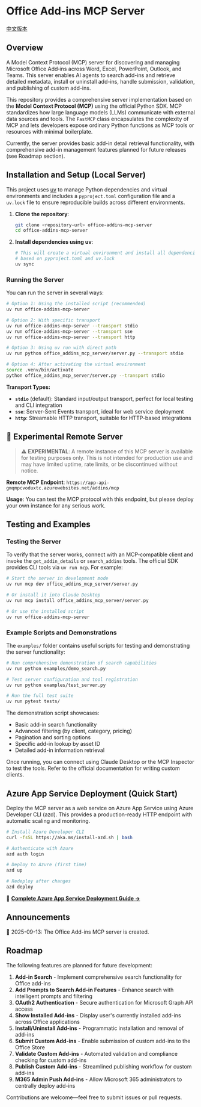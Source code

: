 # Office Add‑ins MCP Server
[中文版本](./README_zh_tw.md)

## Overview

A Model Context Protocol (MCP) server for discovering and managing Microsoft Office Add‑ins across Word, Excel, PowerPoint, Outlook, and Teams. This server enables AI agents to search add-ins and retrieve detailed metadata, install or uninstall add-ins, handle submission, validation, and publishing of custom add-ins.

This repository provides a comprehensive server implementation based on the
**Model Context Protocol (MCP)** using the official Python SDK. MCP
standardizes how large language models (LLMs) communicate with external data
sources and tools.  The `FastMCP` class encapsulates the complexity of MCP
and lets developers expose ordinary Python functions as MCP tools or
resources with minimal boilerplate.

Currently, the server provides basic add-in detail retrieval functionality, with comprehensive add-in management features planned for future releases (see Roadmap section).

## Installation and Setup (Local Server)

This project uses [uv](https://docs.astral.sh/uv/) to manage Python dependencies and virtual environments and includes a `pyproject.toml` configuration file and a `uv.lock` file to ensure reproducible builds across different environments.

<!-- ### Prerequisites

First, install uv if you haven't already:

```bash
# Install uv (cross-platform)
curl -LsSf https://astral.sh/uv/install.sh | sh

# Or on macOS with Homebrew
brew install uv

# Or on Windows with PowerShell
powershell -ExecutionPolicy ByPass -c "irm https://astral.sh/uv/install.ps1 | iex"
``` -->

<!-- ### Project Setup -->

1. **Clone the repository**:

   ```bash
   git clone <repository-url> office-addins-mcp-server
   cd office-addins-mcp-server
   ```

2. **Install dependencies using uv**:

   ```bash
   # This will create a virtual environment and install all dependencies
   # based on pyproject.toml and uv.lock
   uv sync
   ```
<!-- 
3. **Activate the virtual environment** (optional):

   ```bash
   # Activate the virtual environment manually
   source .venv/bin/activate  # Linux/macOS
   # or
   .venv\Scripts\activate     # Windows
   ```

   Alternatively, you can use `uv run` to execute commands in the virtual environment without activating it. -->

### Running the Server

You can run the server in several ways:

```bash
# Option 1: Using the installed script (recommended)
uv run office-addins-mcp-server

# Option 2: With specific transport
uv run office-addins-mcp-server --transport stdio
uv run office-addins-mcp-server --transport sse
uv run office-addins-mcp-server --transport http

# Option 3: Using uv run with direct path
uv run python office_addins_mcp_server/server.py --transport stdio

# Option 4: After activating the virtual environment
source .venv/bin/activate
python office_addins_mcp_server/server.py --transport stdio
```

**Transport Types:**
- **`stdio`** (default): Standard input/output transport, perfect for local testing and CLI integration
- **`sse`**: Server-Sent Events transport, ideal for web service deployment
- **`http`**: Streamable HTTP transport, suitable for HTTP-based integrations

## 🧪 Experimental Remote Server

> **⚠️ EXPERIMENTAL**: A remote instance of this MCP server is available for testing purposes only. This is not intended for production use and may have limited uptime, rate limits, or be discontinued without notice.

**Remote MCP Endpoint**: `https://app-api-gmqmpcvoduxtc.azurewebsites.net/addins/mcp`

**Usage**: You can test the MCP protocol with this endpoint, but please deploy your own instance for any serious work.

## Testing and Examples

### Testing the Server

To verify that the server works, connect with an MCP‑compatible client and
invoke the `get_addin_details` or `search_addins` tools.  The official SDK provides CLI tools
via `uv run mcp`.  For example:

```bash
# Start the server in development mode
uv run mcp dev office_addins_mcp_server/server.py

# Or install it into Claude Desktop
uv run mcp install office_addins_mcp_server/server.py

# Or use the installed script
uv run office-addins-mcp-server
```

### Example Scripts and Demonstrations

The `examples/` folder contains useful scripts for testing and demonstrating the server functionality:

```bash
# Run comprehensive demonstration of search capabilities
uv run python examples/demo_search.py

# Test server configuration and tool registration
uv run python examples/test_server.py

# Run the full test suite
uv run pytest tests/
```

The demonstration script showcases:
- Basic add-in search functionality
- Advanced filtering (by client, category, pricing)
- Pagination and sorting options
- Specific add-in lookup by asset ID
- Detailed add-in information retrieval

Once running, you can connect using Claude Desktop or the MCP Inspector to
test the tools.  Refer to the official documentation for writing custom
clients.


## Azure App Service Deployment (Quick Start)
Deploy the MCP server as a web service on Azure App Service using Azure Developer CLI (azd). This provides a production-ready HTTP endpoint with automatic scaling and monitoring.

```bash
# Install Azure Developer CLI
curl -fsSL https://aka.ms/install-azd.sh | bash

# Authenticate with Azure
azd auth login

# Deploy to Azure (first time)
azd up

# Redeploy after changes
azd deploy
```

📖 **[Complete Azure App Service Deployment Guide →](./AZURE_APP_SERVICE.md)**

## Announcements

🎉 2025-09-13: The Office Add-ins MCP server is created.

## Roadmap

The following features are planned for future development:

1. **Add-in Search** - Implement comprehensive search functionality for Office add-ins
2. **Add Prompts to Search Add-in Features** - Enhance search with intelligent prompts and filtering
3. **OAuth2 Authentication** - Secure authentication for Microsoft Graph API access
4. **Show Installed Add-ins** - Display user's currently installed add-ins across Office applications
5. **Install/Uninstall Add-ins** - Programmatic installation and removal of add-ins
6. **Submit Custom Add-ins** - Enable submission of custom add-ins to the Office Store
7. **Validate Custom Add-ins** - Automated validation and compliance checking for custom add-ins
8. **Publish Custom Add-ins** - Streamlined publishing workflow for custom add-ins
9. **M365 Admin Push Add-ins** - Allow Microsoft 365 administrators to centrally deploy add-ins

Contributions are welcome—feel free to submit issues or pull requests.

<!-- ## Project Structure

```
office-addins-mcp-server/
├── office_addins_mcp_server/    # Standalone MCP server implementation
│   ├── server.py               # Main FastMCP server
│   └── tools/                  # MCP tools implementation
│       └── addin_tools.py      # Office add-ins API tools
├── azure-functions/            # Azure Functions serverless implementation
│   ├── function_app.py         # Azure Functions app
│   ├── host.json              # Azure Functions configuration
│   ├── pyproject.toml         # Azure Functions project config
│   ├── requirements.txt       # Azure Functions dependencies
│   ├── deploy.sh              # Automated deployment script
│   ├── dev.sh                 # Local development script
│   └── README.md              # Azure Functions documentation
├── requirements.txt            # Standalone server dependencies
├── pyproject.toml             # Standalone server project config
└── README.md                  # This file
``` -->

<!-- **Choose your deployment:**
- **Local/Standalone**: Use `uv run office-addins-mcp-server` in the root directory
- **Azure App Service**: Use `azd up` in the root directory -->